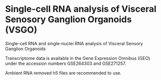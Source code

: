 # Single-cell RNA analysis of Visceral Senosory Ganglion Organoids (VSGO)
Single-cell RNA and single-nuclei RNA analysis of Visceral Sensory Ganglion Organoids

Transcriptome data is available in the Gene Expression Omnibus (GEO) under the accession numbers GSE264303 and GSE271257.

Ambient RNA removed h5 files are recommended to use.
